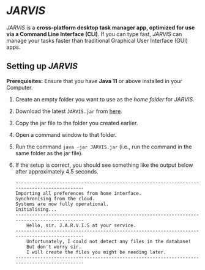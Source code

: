 # _JARVIS_

_JARVIS_ is a **cross-platform desktop task manager app, optimized for use via a Command Line Interface (CLI)**. 
If you can type fast, _JARVIS_ can manage your tasks faster than traditional Graphical User Interface (GUI) apps.

## Setting up _JARVIS_

**Prerequisites:** Ensure that you have **Java 11** or above installed in your Computer.

1. Create an empty folder you want to use as the _home folder_ for _JARVIS_.
1. Download the latest `JARVIS.jar` from [here](https://github.com/iamakilahamed/ip/releases).
1. Copy the jar file to the folder you created earlier.
1. Open a command window to that folder.
1. Run the command `java -jar JARVIS.jar` (i.e., run the command in the same folder as the jar file).
1. If the setup is correct, you should see something like the output below after approximately 4.5 seconds.

   ```
   --------------------------------------------------------------------------------------------
   Importing all preferences from home interface.
   Synchronising from the cloud.
   Systems are now fully operational.
   Initialising...
   --------------------------------------------------------------------------------------------
       Hello, sir. J.A.R.V.I.S at your service.
   --------------------------------------------------------------------------------------------
	   Unfortunately, I could not detect any files in the database!
	   But don't worry sir.
	   I will create the files you might be needing later.
   --------------------------------------------------------------------------------------------
   ```